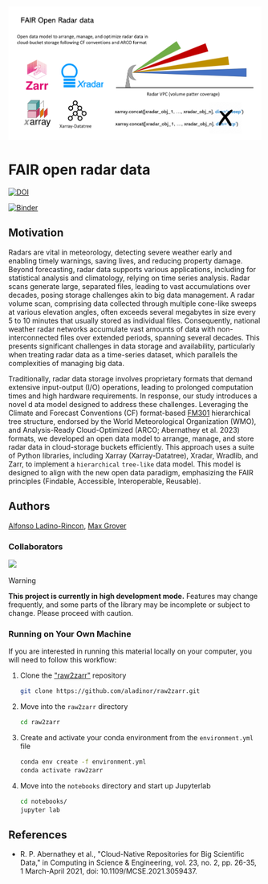 <img src="radar_FAIR.png" alt="thumbnail" width="800"/>

# FAIR open radar data
[![DOI](https://zenodo.org/badge/658848435.svg)](https://zenodo.org/doi/10.5281/zenodo.10069535)

[![Binder](https://mybinder.org/badge_logo.svg)](https://mybinder.org/v2/gh/aladinor/raw2zarr/main)

## Motivation

Radars are vital in meteorology, detecting severe weather early and enabling timely warnings, saving lives,
and reducing property damage. Beyond forecasting, radar data supports various applications,
including for statistical analysis and climatology, relying on time series analysis. Radar scans generate large,
separated files, leading to vast accumulations over decades, posing storage challenges akin to big data management.
A radar volume scan, comprising data collected through multiple cone-like sweeps at various elevation angles,
often exceeds several megabytes in size every 5 to 10 minutes that usually stored as individual files.
Consequently, national weather radar networks accumulate vast amounts of data with non-interconnected files over
extended periods, spanning several decades. This presents significant challenges in data storage and availability,
particularly when treating radar data as a time-series dataset, which parallels the complexities of managing big data.

Traditionally, radar data storage involves proprietary formats that demand extensive input-output (I/O) operations,
leading to prolonged computation times and high hardware requirements. In response, our study introduces a novel d
ata model designed to address these challenges. Leveraging the Climate and Forecast Conventions (CF) format-based
[FM301](https://community.wmo.int/en/activity-areas/wis/wmo-cf-extensions) hierarchical tree structure,
endorsed by the World Meteorological Organization (WMO), and Analysis-Ready Cloud-Optimized
(ARCO; Abernathey et al. 2023) formats, we developed an open data model to arrange, manage, and store radar data in
cloud-storage buckets efficiently. This approach uses a suite of Python libraries, including Xarray (Xarray-Datatree),
Xradar, Wradlib, and Zarr, to implement a `hierarchical` `tree-like` data model. This model is designed to align
with the new open data paradigm, emphasizing the FAIR principles (Findable, Accessible, Interoperable, Reusable).


## Authors

[Alfonso Ladino-Rincon](https://github.com/aladinor),
[Max Grover](https://github.com/mgrover1)

### Collaborators

<a href="https://github.com/aladinor/raw2zarr/graphs/contributors">
  <img src="https://contrib.rocks/image?repo=aladinor/raw2zarr" />
</a>


> [!WARNING]
> **This project is currently in high development mode.**
> Features may change frequently, and some parts of the library may be incomplete or subject to change. Please proceed with caution.


### Running on Your Own Machine
If you are interested in running this material locally on your computer, you will need to follow this workflow:

1. Clone the ["raw2zarr"](https://github.com/aladinor/raw2zarr) repository
    ```bash
    git clone https://github.com/aladinor/raw2zarr.git
    ```

2. Move into the `raw2zarr` directory
    ```bash
    cd raw2zarr
    ```

3. Create and activate your conda environment from the `environment.yml` file
    ```bash
    conda env create -f environment.yml
    conda activate raw2zarr
    ```

4.  Move into the `notebooks` directory and start up Jupyterlab
    ```bash
    cd notebooks/
    jupyter lab
    ```

## References
* R. P. Abernathey et al., "Cloud-Native Repositories for Big Scientific Data," in Computing in Science & Engineering, vol. 23, no. 2, pp. 26-35, 1 March-April 2021, doi: 10.1109/MCSE.2021.3059437.
